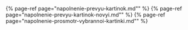 ﻿{% page-ref page="napolnenie-prevyu-kartinok.md"" %}
{% page-ref page="napolnenie-prevyu-kartinok-novyi.md"" %}
{% page-ref page="napolnenie-prosmotr-vybrannoi-kartinki.md"" %}
